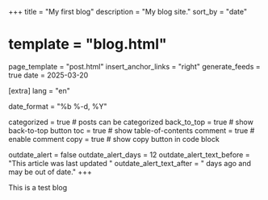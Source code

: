 +++
title = "My first blog"
description = "My blog site."
sort_by = "date"
# template = "blog.html"
page_template = "post.html"
insert_anchor_links = "right"
generate_feeds = true
date = 2025-03-20

[extra]
lang = "en"


date_format = "%b %-d, %Y"

categorized = true # posts can be categorized
back_to_top = true # show back-to-top button
toc = true # show table-of-contents
comment = true # enable comment
copy = true # show copy button in code block

outdate_alert = false
outdate_alert_days = 12
outdate_alert_text_before = "This article was last updated "
outdate_alert_text_after = " days ago and may be out of date."
+++


This is a test blog